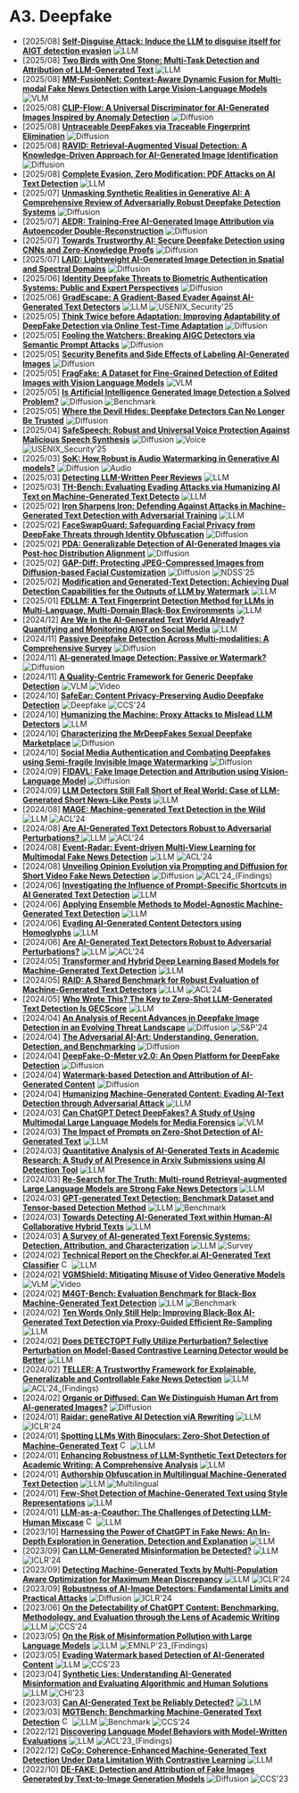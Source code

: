 # A3. Deepfake
- [2025/08] **[Self-Disguise Attack: Induce the LLM to disguise itself for AIGT detection evasion](https://arxiv.org/abs/2508.15848)** ![LLM](https://img.shields.io/badge/LLM-589cf4)
- [2025/08] **[Two Birds with One Stone: Multi-Task Detection and Attribution of LLM-Generated Text](https://arxiv.org/abs/2508.14190)** ![LLM](https://img.shields.io/badge/LLM-589cf4)
- [2025/08] **[MM-FusionNet: Context-Aware Dynamic Fusion for Multi-modal Fake News Detection with Large Vision-Language Models](https://arxiv.org/abs/2508.05684)** ![VLM](https://img.shields.io/badge/VLM-c7688b)
- [2025/08] **[CLIP-Flow: A Universal Discriminator for AI-Generated Images Inspired by Anomaly Detection](https://arxiv.org/abs/2508.09477)** ![Diffusion](https://img.shields.io/badge/Diffusion-a99cf4)
- [2025/08] **[Untraceable DeepFakes via Traceable Fingerprint Elimination](https://arxiv.org/abs/2508.03067)** ![Diffusion](https://img.shields.io/badge/Diffusion-a99cf4)
- [2025/08] **[RAVID: Retrieval-Augmented Visual Detection: A Knowledge-Driven Approach for AI-Generated Image Identification](https://arxiv.org/abs/2508.03967)** ![Diffusion](https://img.shields.io/badge/Diffusion-a99cf4)
- [2025/08] **[Complete Evasion, Zero Modification: PDF Attacks on AI Text Detection](https://arxiv.org/abs/2508.01887)** ![LLM](https://img.shields.io/badge/LLM-589cf4)
- [2025/07] **[Unmasking Synthetic Realities in Generative AI: A Comprehensive Review of Adversarially Robust Deepfake Detection Systems](https://arxiv.org/abs/2507.21157)** ![Diffusion](https://img.shields.io/badge/Diffusion-a99cf4)
- [2025/07] **[AEDR: Training-Free AI-Generated Image Attribution via Autoencoder Double-Reconstruction](https://arxiv.org/abs/2507.18988)** ![Diffusion](https://img.shields.io/badge/Diffusion-a99cf4)
- [2025/07] **[Towards Trustworthy AI: Secure Deepfake Detection using CNNs and Zero-Knowledge Proofs](https://arxiv.org/abs/2507.17010)** ![Diffusion](https://img.shields.io/badge/Diffusion-a99cf4)
- [2025/07] **[LAID: Lightweight AI-Generated Image Detection in Spatial and Spectral Domains](https://arxiv.org/abs/2507.05162)** ![Diffusion](https://img.shields.io/badge/Diffusion-a99cf4)
- [2025/06] **[Identity Deepfake Threats to Biometric Authentication Systems: Public and Expert Perspectives](https://arxiv.org/abs/2506.06825)** ![Diffusion](https://img.shields.io/badge/Diffusion-a99cf4)
- [2025/06] **[GradEscape: A Gradient-Based Evader Against AI-Generated Text Detectors](https://arxiv.org/abs/2506.08188)** ![LLM](https://img.shields.io/badge/LLM-589cf4) ![USENIX_Security'25](https://img.shields.io/badge/USENIX_Security'25-f1b800)
- [2025/05] **[Think Twice before Adaptation: Improving Adaptability of DeepFake Detection via Online Test-Time Adaptation](https://arxiv.org/abs/2505.18787)** ![Diffusion](https://img.shields.io/badge/Diffusion-a99cf4)
- [2025/05] **[Fooling the Watchers: Breaking AIGC Detectors via Semantic Prompt Attacks](https://arxiv.org/abs/2505.23192)** ![Diffusion](https://img.shields.io/badge/Diffusion-a99cf4)
- [2025/05] **[Security Benefits and Side Effects of Labeling AI-Generated Images](https://arxiv.org/abs/2505.22845)** ![Diffusion](https://img.shields.io/badge/Diffusion-a99cf4)
- [2025/05] **[FragFake: A Dataset for Fine-Grained Detection of Edited Images with Vision Language Models](https://arxiv.org/abs/2505.15644)** ![VLM](https://img.shields.io/badge/VLM-c7688b)
- [2025/05] **[Is Artificial Intelligence Generated Image Detection a Solved Problem?](https://arxiv.org/abs/2505.12335)** ![Diffusion](https://img.shields.io/badge/Diffusion-a99cf4) ![Benchmark](https://img.shields.io/badge/Benchmark-87b800)
- [2025/05] **[Where the Devil Hides: Deepfake Detectors Can No Longer Be Trusted](https://arxiv.org/abs/2505.08255)** ![Diffusion](https://img.shields.io/badge/Diffusion-a99cf4)
- [2025/04] **[SafeSpeech: Robust and Universal Voice Protection Against Malicious Speech Synthesis](https://arxiv.org/abs/2504.09839)** ![Diffusion](https://img.shields.io/badge/Diffusion-a99cf4) ![Voice](https://img.shields.io/badge/Voice-87b800) ![USENIX_Security'25](https://img.shields.io/badge/USENIX_Security'25-f1b800)
- [2025/03] **[SoK: How Robust is Audio Watermarking in Generative AI models?](https://arxiv.org/abs/2503.19176)** ![Diffusion](https://img.shields.io/badge/Diffusion-a99cf4) ![Audio](https://img.shields.io/badge/Audio-87b800)
- [2025/03] **[Detecting LLM-Written Peer Reviews](https://arxiv.org/abs/2503.15772)** ![LLM](https://img.shields.io/badge/LLM-589cf4)
- [2025/03] **[TH-Bench: Evaluating Evading Attacks via Humanizing AI Text on Machine-Generated Text Detecto](https://arxiv.org/abs/2503.08708)** ![LLM](https://img.shields.io/badge/LLM-589cf4)
- [2025/02] **[Iron Sharpens Iron: Defending Against Attacks in Machine-Generated Text Detection with Adversarial Training](https://arxiv.org/abs/2502.12734)** ![LLM](https://img.shields.io/badge/LLM-589cf4)
- [2025/02] **[FaceSwapGuard: Safeguarding Facial Privacy from DeepFake Threats through Identity Obfuscation](https://arxiv.org/abs/2502.10801)** ![Diffusion](https://img.shields.io/badge/Diffusion-a99cf4)
- [2025/02] **[PDA: Generalizable Detection of AI-Generated Images via Post-hoc Distribution Alignment](https://arxiv.org/abs/2502.10803)** ![Diffusion](https://img.shields.io/badge/Diffusion-a99cf4)
- [2025/02] **[GAP-Diff: Protecting JPEG-Compressed Images from Diffusion-based Facial Customization](https://www.ndss-symposium.org/ndss-paper/gap-diff-protecting-jpeg-compressed-images-from-diffusion-based-facial-customization/)** ![Diffusion](https://img.shields.io/badge/Diffusion-a99cf4) ![NDSS'25](https://img.shields.io/badge/NDSS'25-f1b800)
- [2025/02] **[Modification and Generated-Text Detection: Achieving Dual Detection Capabilities for the Outputs of LLM by Watermark](https://arxiv.org/abs/2502.08332)** ![LLM](https://img.shields.io/badge/LLM-589cf4)
- [2025/01] **[FDLLM: A Text Fingerprint Detection Method for LLMs in Multi-Language, Multi-Domain Black-Box Environments](https://arxiv.org/abs/2501.16029)** ![LLM](https://img.shields.io/badge/LLM-589cf4)
- [2024/12] **[Are We in the AI-Generated Text World Already? Quantifying and Monitoring AIGT on Social Media](https://arxiv.org/abs/2412.18148)** ![LLM](https://img.shields.io/badge/LLM-589cf4)
- [2024/11] **[Passive Deepfake Detection Across Multi-modalities: A Comprehensive Survey](https://arxiv.org/abs/2411.17911)** ![Diffusion](https://img.shields.io/badge/Diffusion-a99cf4)
- [2024/11] **[AI-generated Image Detection: Passive or Watermark?](https://arxiv.org/abs/2411.13553)** ![Diffusion](https://img.shields.io/badge/Diffusion-a99cf4)
- [2024/11] **[A Quality-Centric Framework for Generic Deepfake Detection](https://arxiv.org/abs/2411.05335)** ![VLM](https://img.shields.io/badge/VLM-c7688b) ![Video](https://img.shields.io/badge/Video-87b800)
- [2024/10] **[SafeEar: Content Privacy-Preserving Audio Deepfake Detection](https://arxiv.org/abs/2409.09272)** ![Deepfake](https://img.shields.io/badge/Deepfake-87b800) ![CCS'24](https://img.shields.io/badge/CCS'24-f1b800)
- [2024/10] **[Humanizing the Machine: Proxy Attacks to Mislead LLM Detectors](https://arxiv.org/abs/2410.19230)** ![LLM](https://img.shields.io/badge/LLM-589cf4)
- [2024/10] **[Characterizing the MrDeepFakes Sexual Deepfake Marketplace](https://arxiv.org/abs/2410.11100)** ![Diffusion](https://img.shields.io/badge/Diffusion-a99cf4)
- [2024/10] **[Social Media Authentication and Combating Deepfakes using Semi-fragile Invisible Image Watermarking](https://arxiv.org/abs/2410.01906)** ![Diffusion](https://img.shields.io/badge/Diffusion-a99cf4)
- [2024/09] **[FIDAVL: Fake Image Detection and Attribution using Vision-Language Model](https://arxiv.org/abs/2409.03109)** ![Diffusion](https://img.shields.io/badge/Diffusion-a99cf4)
- [2024/09] **[LLM Detectors Still Fall Short of Real World: Case of LLM-Generated Short News-Like Posts](https://arxiv.org/abs/2409.03291)** ![LLM](https://img.shields.io/badge/LLM-589cf4)
- [2024/08] **[MAGE: Machine-generated Text Detection in the Wild](https://aclanthology.org/2024.acl-long.3/)** ![LLM](https://img.shields.io/badge/LLM-589cf4) ![ACL'24](https://img.shields.io/badge/ACL'24-f1b800)
- [2024/08] **[Are AI-Generated Text Detectors Robust to Adversarial Perturbations? ](https://aclanthology.org/2024.acl-long.327/)** ![LLM](https://img.shields.io/badge/LLM-589cf4) ![ACL'24](https://img.shields.io/badge/ACL'24-f1b800)
- [2024/08] **[Event-Radar: Event-driven Multi-View Learning for Multimodal Fake News Detection](https://aclanthology.org/2024.acl-long.316/)** ![LLM](https://img.shields.io/badge/LLM-589cf4) ![ACL'24](https://img.shields.io/badge/ACL'24-f1b800)
- [2024/08] **[Unveiling Opinion Evolution via Prompting and Diffusion for Short Video Fake News Detection](https://aclanthology.org/2024.findings-acl.642/)** ![Diffusion](https://img.shields.io/badge/Diffusion-a99cf4) ![ACL'24_(Findings)](https://img.shields.io/badge/ACL'24_(Findings)-f1b800)
- [2024/06] **[Investigating the Influence of Prompt-Specific Shortcuts in AI Generated Text Detection](https://arxiv.org/abs/2406.16275)** ![LLM](https://img.shields.io/badge/LLM-589cf4)
- [2024/06] **[Applying Ensemble Methods to Model-Agnostic Machine-Generated Text Detection](https://arxiv.org/abs/2406.12570)** ![LLM](https://img.shields.io/badge/LLM-589cf4)
- [2024/06] **[Evading AI-Generated Content Detectors using Homoglyphs](https://arxiv.org/abs/2406.11239)** ![LLM](https://img.shields.io/badge/LLM-589cf4)
- [2024/06] **[Are AI-Generated Text Detectors Robust to Adversarial Perturbations?](https://arxiv.org/abs/2406.01179)** ![LLM](https://img.shields.io/badge/LLM-589cf4) ![ACL'24](https://img.shields.io/badge/ACL'24-f1b800)
- [2024/05] **[Transformer and Hybrid Deep Learning Based Models for Machine-Generated Text Detection](https://arxiv.org/abs/2405.17964)** ![LLM](https://img.shields.io/badge/LLM-589cf4)
- [2024/05] **[RAID: A Shared Benchmark for Robust Evaluation of Machine-Generated Text Detectors](https://arxiv.org/abs/2405.07940)** ![LLM](https://img.shields.io/badge/LLM-589cf4) ![ACL'24](https://img.shields.io/badge/ACL'24-f1b800)
- [2024/05] **[Who Wrote This? The Key to Zero-Shot LLM-Generated Text Detection Is GECScore](https://arxiv.org/abs/2405.04286)** ![LLM](https://img.shields.io/badge/LLM-589cf4)
- [2024/04] **[An Analysis of Recent Advances in Deepfake Image Detection in an Evolving Threat Landscape](https://arxiv.org/abs/2404.16212)** ![Diffusion](https://img.shields.io/badge/Diffusion-a99cf4) ![S&P'24](https://img.shields.io/badge/S&P'24-f1b800)
- [2024/04] **[The Adversarial AI-Art: Understanding, Generation, Detection, and Benchmarking](https://arxiv.org/abs/2404.14581)** ![Diffusion](https://img.shields.io/badge/Diffusion-a99cf4)
- [2024/04] **[DeepFake-O-Meter v2.0: An Open Platform for DeepFake Detection](https://arxiv.org/abs/2404.13146)** ![Diffusion](https://img.shields.io/badge/Diffusion-a99cf4)
- [2024/04] **[Watermark-based Detection and Attribution of AI-Generated Content](https://arxiv.org/abs/2404.04254)** ![Diffusion](https://img.shields.io/badge/Diffusion-a99cf4)
- [2024/04] **[Humanizing Machine-Generated Content: Evading AI-Text Detection through Adversarial Attack](https://arxiv.org/abs/2404.01907)** ![LLM](https://img.shields.io/badge/LLM-589cf4)
- [2024/03] **[Can ChatGPT Detect DeepFakes? A Study of Using Multimodal Large Language Models for Media Forensics](https://arxiv.org/abs/2403.14077)** ![VLM](https://img.shields.io/badge/VLM-c7688b)
- [2024/03] **[The Impact of Prompts on Zero-Shot Detection of AI-Generated Text](https://arxiv.org/abs/2403.20127)** ![LLM](https://img.shields.io/badge/LLM-589cf4)
- [2024/03] **[Quantitative Analysis of AI-Generated Texts in Academic Research: A Study of AI Presence in Arxiv Submissions using AI Detection Tool](https://arxiv.org/abs/2403.13812)** ![LLM](https://img.shields.io/badge/LLM-589cf4)
- [2024/03] **[Re-Search for The Truth: Multi-round Retrieval-augmented Large Language Models are Strong Fake News Detectors](https://arxiv.org/abs/2403.09747)** ![LLM](https://img.shields.io/badge/LLM-589cf4)
- [2024/03] **[GPT-generated Text Detection: Benchmark Dataset and Tensor-based Detection Method](https://arxiv.org/abs/2403.07321)** ![LLM](https://img.shields.io/badge/LLM-589cf4) ![Benchmark](https://img.shields.io/badge/Benchmark-87b800)
- [2024/03] **[Towards Detecting AI-Generated Text within Human-AI Collaborative Hybrid Texts](https://arxiv.org/abs/2403.03506)** ![LLM](https://img.shields.io/badge/LLM-589cf4)
- [2024/03] **[A Survey of AI-generated Text Forensic Systems: Detection, Attribution, and Characterization](https://arxiv.org/abs/2403.01152)** ![LLM](https://img.shields.io/badge/LLM-589cf4) ![Survey](https://img.shields.io/badge/Survey-87b800)
- [2024/02] **[Technical Report on the Checkfor.ai AI-Generated Text Classifier](https://arxiv.org/abs/2402.14873)** [<img src="https://github.com/FortAwesome/Font-Awesome/blob/6.x/svgs/brands/github.svg" alt="Code" width="15" height="15">](https://checkfor.ai/) ![LLM](https://img.shields.io/badge/LLM-589cf4)
- [2024/02] **[VGMShield: Mitigating Misuse of Video Generative Models](https://arxiv.org/abs/2402.13126)** ![VLM](https://img.shields.io/badge/VLM-c7688b) ![Video](https://img.shields.io/badge/Video-87b800)
- [2024/02] **[M4GT-Bench: Evaluation Benchmark for Black-Box Machine-Generated Text Detection](https://arxiv.org/abs/2402.11175)** ![LLM](https://img.shields.io/badge/LLM-589cf4) ![Benchmark](https://img.shields.io/badge/Benchmark-87b800)
- [2024/02] **[Ten Words Only Still Help: Improving Black-Box AI-Generated Text Detection via Proxy-Guided Efficient Re-Sampling](https://arxiv.org/abs/2402.09199)** ![LLM](https://img.shields.io/badge/LLM-589cf4)
- [2024/02] **[Does DETECTGPT Fully Utilize Perturbation? Selective Perturbation on Model-Based Contrastive Learning Detector would be Better](https://arxiv.org/abs/2402.00263)** ![LLM](https://img.shields.io/badge/LLM-589cf4)
- [2024/02] **[TELLER: A Trustworthy Framework for Explainable, Generalizable and Controllable Fake News Detection](https://aclanthology.org/2024.findings-acl.919/)** ![LLM](https://img.shields.io/badge/LLM-589cf4) ![ACL'24_(Findings)](https://img.shields.io/badge/ACL'24_(Findings)-f1b800)
- [2024/02] **[Organic or Diffused: Can We Distinguish Human Art from AI-generated Images?](https://arxiv.org/abs/2402.03214)** ![Diffusion](https://img.shields.io/badge/Diffusion-a99cf4)
- [2024/01] **[Raidar: geneRative AI Detection viA Rewriting](https://arxiv.org/abs/2401.12970)** ![LLM](https://img.shields.io/badge/LLM-589cf4) ![ICLR'24](https://img.shields.io/badge/ICLR'24-f1b800)
- [2024/01] **[Spotting LLMs With Binoculars: Zero-Shot Detection of Machine-Generated Text](https://arxiv.org/abs/2401.12070)** [<img src="https://github.com/FortAwesome/Font-Awesome/blob/6.x/svgs/brands/github.svg" alt="Code" width="15" height="15">](https://github.com/ahans30/Binoculars) ![LLM](https://img.shields.io/badge/LLM-589cf4)
- [2024/01] **[Enhancing Robustness of LLM-Synthetic Text Detectors for Academic Writing: A Comprehensive Analysis](https://arxiv.org/abs/2401.08046)** ![LLM](https://img.shields.io/badge/LLM-589cf4)
- [2024/01] **[Authorship Obfuscation in Multilingual Machine-Generated Text Detection](https://arxiv.org/abs/2401.07867)** ![LLM](https://img.shields.io/badge/LLM-589cf4) ![Multilingual](https://img.shields.io/badge/Multilingual-87b800)
- [2024/01] **[Few-Shot Detection of Machine-Generated Text using Style Representations](https://arxiv.org/abs/2401.06712)** ![LLM](https://img.shields.io/badge/LLM-589cf4)
- [2024/01] **[LLM-as-a-Coauthor: The Challenges of Detecting LLM-Human Mixcase](https://arxiv.org/abs/2401.05952)** [<img src="https://github.com/FortAwesome/Font-Awesome/blob/6.x/svgs/brands/github.svg" alt="Code" width="15" height="15">](https://github.com/Dongping-Chen/MixSet) ![LLM](https://img.shields.io/badge/LLM-589cf4)
- [2023/10] **[Harnessing the Power of ChatGPT in Fake News: An In-Depth Exploration in Generation, Detection and Explanation](https://arxiv.org/abs/2310.05046)** ![LLM](https://img.shields.io/badge/LLM-589cf4)
- [2023/09] **[Can LLM-Generated Misinformation be Detected?](https://openreview.net/forum?id=ccxD4mtkTU)** ![LLM](https://img.shields.io/badge/LLM-589cf4) ![ICLR'24](https://img.shields.io/badge/ICLR'24-f1b800)
- [2023/09] **[Detecting Machine-Generated Texts by Multi-Population Aware Optimization for Maximum Mean Discrepancy](https://openreview.net/forum?id=3fEKavFsnv)** ![LLM](https://img.shields.io/badge/LLM-589cf4) ![ICLR'24](https://img.shields.io/badge/ICLR'24-f1b800)
- [2023/09] **[Robustness of AI-Image Detectors: Fundamental Limits and Practical Attacks](https://openreview.net/forum?id=dLoAdIKENc)** ![Diffusion](https://img.shields.io/badge/Diffusion-a99cf4) ![ICLR'24](https://img.shields.io/badge/ICLR'24-f1b800)
- [2023/06] **[On the Detectability of ChatGPT Content: Benchmarking, Methodology, and Evaluation through the Lens of Academic Writing](https://arxiv.org/abs/2306.05524)** ![LLM](https://img.shields.io/badge/LLM-589cf4) ![CCS'24](https://img.shields.io/badge/CCS'24-f1b800)
- [2023/05] **[On the Risk of Misinformation Pollution with Large Language Models](https://arxiv.org/abs/2305.13661)** ![LLM](https://img.shields.io/badge/LLM-589cf4) ![EMNLP'23_(Findings)](https://img.shields.io/badge/EMNLP'23_(Findings)-f1b800)
- [2023/05] **[Evading Watermark based Detection of AI-Generated Content](https://arxiv.org/abs/2305.03807)** ![LLM](https://img.shields.io/badge/LLM-589cf4) ![CCS'23](https://img.shields.io/badge/CCS'23-f1b800)
- [2023/04] **[Synthetic Lies: Understanding AI-Generated Misinformation and Evaluating Algorithmic and Human Solutions](https://doi.org/10.1145/3544548.3581318)** ![LLM](https://img.shields.io/badge/LLM-589cf4) ![CHI'23](https://img.shields.io/badge/CHI'23-f1b800)
- [2023/03] **[Can AI-Generated Text be Reliably Detected?](https://arxiv.org/abs/2303.11156)** ![LLM](https://img.shields.io/badge/LLM-589cf4)
- [2023/03] **[MGTBench: Benchmarking Machine-Generated Text Detection](https://arxiv.org/abs/2303.14822)** [<img src="https://github.com/FortAwesome/Font-Awesome/blob/6.x/svgs/brands/github.svg" alt="Code" width="15" height="15">](https://github.com/xinleihe/MGTBench) ![LLM](https://img.shields.io/badge/LLM-589cf4) ![Benchmark](https://img.shields.io/badge/Benchmark-87b800) ![CCS'24](https://img.shields.io/badge/CCS'24-f1b800)
- [2022/12] **[Discovering Language Model Behaviors with Model-Written Evaluations](https://arxiv.org/abs/2212.09251)** ![LLM](https://img.shields.io/badge/LLM-589cf4) ![ACL'23_(Findings)](https://img.shields.io/badge/ACL'23_(Findings)-f1b800)
- [2022/12] **[CoCo: Coherence-Enhanced Machine-Generated Text Detection Under Data Limitation With Contrastive Learning](https://arxiv.org/abs/2212.10341)** ![LLM](https://img.shields.io/badge/LLM-589cf4)
- [2022/10] **[DE-FAKE: Detection and Attribution of Fake Images Generated by Text-to-Image Generation Models](https://arxiv.org/abs/2210.06998)** ![Diffusion](https://img.shields.io/badge/Diffusion-a99cf4) ![CCS'23](https://img.shields.io/badge/CCS'23-f1b800)
